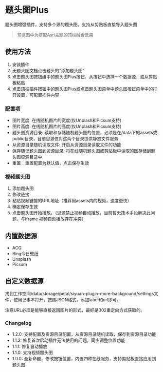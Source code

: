 # 题头图Plus

题头图增强插件，支持多个源的题头图。支持从剪贴板直接导入题头图

> 预览图中为搭配Asri主题的顶栏融合效果

## 使用方法

1. 安装插件
2. 无题头图文档点击题头的"添加题头图“
3. 点击题头图按钮组中的题头图Plus按钮，从按钮中选择一个数据源，或从剪贴板粘贴
4. 点击顶栏插件按钮中的题头图Plus或点击题头图菜单中题头图按钮菜单中的打开设置，可配置插件内容

### 配置项

- 图片宽度: 在线随机图片的宽度(仅Unplash和Picsum支持)
- 图片高度: 在线随机图片的高度(仅Unplash和Picsum支持)
- 题头图资源目录: 读取和存储随机题头图的位置，必须是在/data下的assets或public目录，目前思源仅对这两个目录提供静态文件服务
- 从资源目录随机读取文件: 开启从资源目录读取文件的功能
- 保存随记题头图到资源目录: 将在线随机题头图或剪贴板中读取的图存储到题头图资源目录中
- 重置：重置配置为默认值，点击保存生效


### 视频题头图

1. 添加题头图
2. 修改链接
3. 粘贴视频链接的URL地址（推荐用assets内的视频，速度更快）
4. 确定保存生效
5. 点击题头图开始播放。（思源禁止视频自动播放，目前暂无技术手段解决此问题，与iframe 视频自动播放存在冲突）

## 内置数据源

- ACG
- Bing今日壁纸
- Unsplash
- Picsum

## 自定义数据源

找到工作空间/data/storage/petal/siyuan-plugin-more-background/settings文件，使用记事本打开，按照JSON格式，添加label和url即可。

注意URL必须是能够直接返回图片的形式，最好是302重定向方式获取的。

### Changelog

- 1.2.0: 支持配置及资源目录配置，从资源目录随机读取，保存到资源目录功能
- 1.1.2: 修复首次启动插件无法使用的问题，同步调整位置功能
- 1.1.1: 修复自动播放
- 1.1.0: 支持视频题头图
- 1.0.0: 全新命题，修改按钮位置，内置四种在线服务，支持剪贴板直接应用到题头图